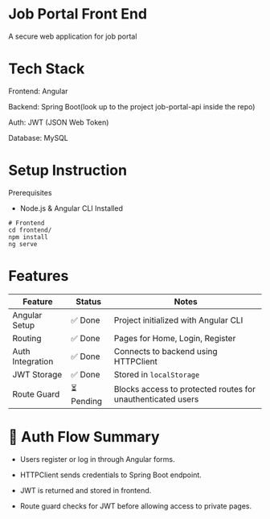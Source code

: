 # Job Portal Front End
A secure web application for job portal

# Tech Stack
Frontend: Angular


Backend: Spring Boot(look up to the project job-portal-api inside the repo)  


Auth: JWT (JSON Web Token)  


Database: MySQL

# Setup Instruction
Prerequisites
- Node.js & Angular CLI Installed

```
# Frontend
cd frontend/
npm install
ng serve
```

# Features

| Feature           | Status    | Notes                                                   |
|------------------|-----------|----------------------------------------------------------|
| Angular Setup     | ✅ Done     | Project initialized with Angular CLI                     |
| Routing           | ✅ Done     | Pages for Home, Login, Register                          |
| Auth Integration  | ✅ Done     | Connects to backend using HTTPClient                     |
| JWT Storage       | ✅ Done     | Stored in `localStorage`                                |
| Route Guard       | ⏳ Pending | Blocks access to protected routes for unauthenticated users |

# 🔐 Auth Flow Summary
- Users register or log in through Angular forms.

- HTTPClient sends credentials to Spring Boot endpoint.

- JWT is returned and stored in frontend.

- Route guard checks for JWT before allowing access to private pages.







